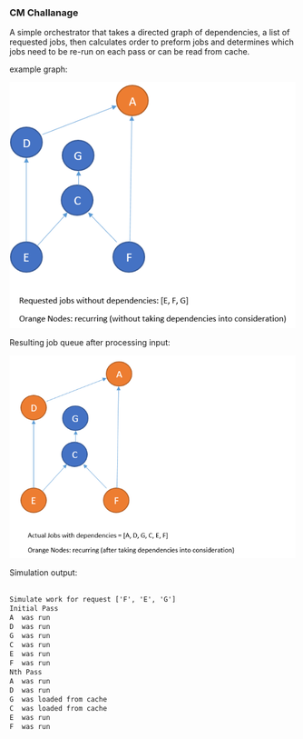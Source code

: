### CM Challanage

A simple orchestrator that takes a directed graph of dependencies, a list of requested jobs, then calculates order to preform jobs and determines which jobs need to be re-run on each pass or can be read from cache.

example graph:

![Initial Graph](/figure1.png)

Resulting job queue after processing input:

![Job Queue](/figure2.png)

Simulation output:

```

Simulate work for request ['F', 'E', 'G']
Initial Pass
A  was run
D  was run
G  was run
C  was run
E  was run
F  was run
Nth Pass
A  was run
D  was run
G  was loaded from cache
C  was loaded from cache
E  was run
F  was run

```